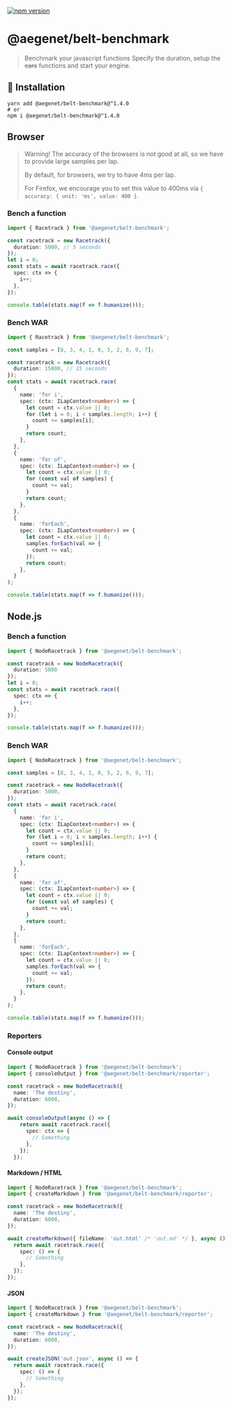 [![npm version](https://img.shields.io/npm/v/@aegenet/belt-benchmark.svg)](https://www.npmjs.com/package/@aegenet/belt-benchmark)
<br>

# @aegenet/belt-benchmark

> Benchmark your javascript functions
> Specify the duration, setup the <s>cars</s> functions and start your engine.

## 💾 Installation

```shell
yarn add @aegenet/belt-benchmark@^1.4.0
# or
npm i @aegenet/belt-benchmark@^1.4.0
```

## Browser

> Warning! The accuracy of the browsers is not good at all, so we have to provide large samples per lap.
>
> By default, for browsers, we try to have 4ms per lap.
>
> For Firefox, we encourage you to set this value to 400ms via `{ accuracy: { unit: 'ms', value: 400 }`.
>

### Bench a function

```typescript
import { Racetrack } from '@aegenet/belt-benchmark';

const racetrack = new Racetrack({
  duration: 5000, // 5 seconds
});
let i = 0;
const stats = await racetrack.race({
  spec: ctx => {
    i++;
  },
});

console.table(stats.map(f => f.humanize()));
```

### Bench WAR

```typescript
import { Racetrack } from '@aegenet/belt-benchmark';

const samples = [8, 3, 4, 1, 0, 5, 2, 6, 9, 7];

const racetrack = new Racetrack({
  duration: 15000, // 15 seconds
});
const stats = await racetrack.race(
  {
    name: 'for i',
    spec: (ctx: ILapContext<number>) => {
      let count = ctx.value || 0;
      for (let i = 0; i < samples.length; i++) {
        count += samples[i];
      }
      return count;
    },
  },
  {
    name: 'for of',
    spec: (ctx: ILapContext<number>) => {
      let count = ctx.value || 0;
      for (const val of samples) {
        count += val;
      }
      return count;
    },
  },
  {
    name: 'forEach',
    spec: (ctx: ILapContext<number>) => {
      let count = ctx.value || 0;
      samples.forEach(val => {
        count += val;
      });
      return count;
    },
  }
);

console.table(stats.map(f => f.humanize()));
```

## Node.js

### Bench a function

```typescript
import { NodeRacetrack } from '@aegenet/belt-benchmark';

const racetrack = new NodeRacetrack({
  duration: 5000
});
let i = 0;
const stats = await racetrack.race({
  spec: ctx => {
    i++;
  },
});

console.table(stats.map(f => f.humanize()));
```

### Bench WAR

```typescript
import { NodeRacetrack } from '@aegenet/belt-benchmark';

const samples = [8, 3, 4, 1, 0, 5, 2, 6, 9, 7];

const racetrack = new NodeRacetrack({
  duration: 5000,
});
const stats = await racetrack.race(
  {
    name: 'for i',
    spec: (ctx: ILapContext<number>) => {
      let count = ctx.value || 0;
      for (let i = 0; i < samples.length; i++) {
        count += samples[i];
      }
      return count;
    },
  },
  {
    name: 'for of',
    spec: (ctx: ILapContext<number>) => {
      let count = ctx.value || 0;
      for (const val of samples) {
        count += val;
      }
      return count;
    },
  },
  {
    name: 'forEach',
    spec: (ctx: ILapContext<number>) => {
      let count = ctx.value || 0;
      samples.forEach(val => {
        count += val;
      });
      return count;
    },
  }
);

console.table(stats.map(f => f.humanize()));
```

### Reporters

#### Console output

```typescript
import { NodeRacetrack } from '@aegenet/belt-benchmark';
import { consoleOutput } from '@aegenet/belt-benchmark/reporter';

const racetrack = new NodeRacetrack({
  name: 'The destiny',
  duration: 6000,
});

await consoleOutput(async () => {
    return await racetrack.race({
      spec: ctx => {
        // Something
      },
    });
  });
```

#### Markdown / HTML

```typescript
import { NodeRacetrack } from '@aegenet/belt-benchmark';
import { createMarkdown } from '@aegenet/belt-benchmark/reporter';

const racetrack = new NodeRacetrack({
  name: 'The destiny',
  duration: 6000,
});

await createMarkdown({ fileName: 'out.html' /* 'out.md' */ }, async () => {
  return await racetrack.race({
    spec: () => {
      // Something
    },
  });
});
```

#### JSON

```typescript
import { NodeRacetrack } from '@aegenet/belt-benchmark';
import { createMarkdown } from '@aegenet/belt-benchmark/reporter';

const racetrack = new NodeRacetrack({
  name: 'The destiny',
  duration: 6000,
});

await createJSON('out.json', async () => {
  return await racetrack.race({
    spec: () => {
      // Something
    },
  });
});
```